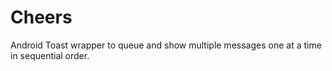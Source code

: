 # Cheers
Android Toast wrapper to queue and show multiple messages one at a time in sequential order.
